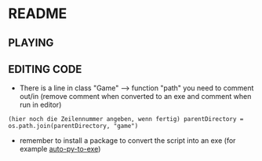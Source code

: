 # README

## PLAYING

## EDITING CODE

- There is a line in class "Game" --> function "path" you need to comment out/in (remove comment when converted to an exe and comment when run in editor)

``` 
(hier noch die Zeilennummer angeben, wenn fertig) parentDirectory = os.path.join(parentDirectory, "game")
```

- remember to install a package to convert the script into an exe (for example [auto-py-to-exe](https://pypi.org/project/auto-py-to-exe/))
